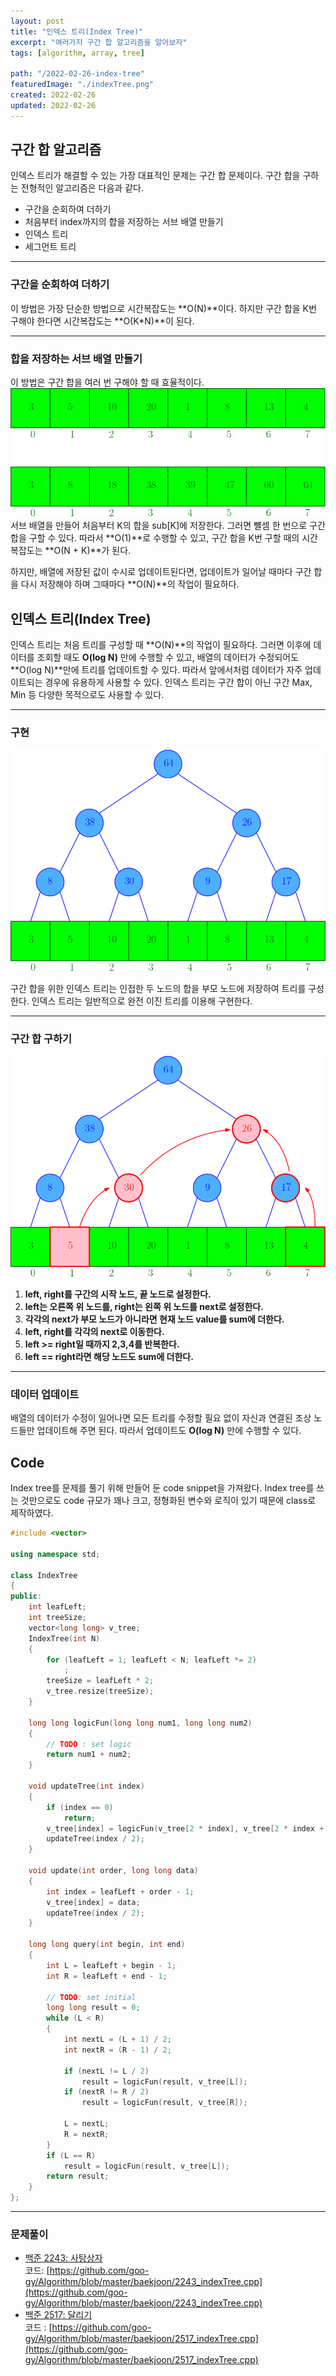 ```yaml
---
layout: post
title: "인덱스 트리(Index Tree)"
excerpt: "여러가지 구간 합 알고리즘을 알아보자"
tags: [algorithm, array, tree]

path: "/2022-02-26-index-tree"
featuredImage: "./indexTree.png"
created: 2022-02-26
updated: 2022-02-26
---
```


## 구간 합 알고리즘

인덱스 트리가 해결할 수 있는 가장 대표적인 문제는 구간 합 문제이다. 구간 합을 구하는 전형적인 알고리즘은 다음과 같다.

- 구간을 순회하여 더하기
- 처음부터 index까지의 합을 저장하는 서브 배열 만들기
- 인덱스 트리
- 세그먼트 트리

---

### 구간을 순회하여 더하기

이 방법은 가장 단순한 방법으로 시간복잡도는 **O(N)**이다. 하지만 구간 합을 K번 구해야 한다면 시간복잡도는 **O(K\*N)**이 된다.

---

### 합을 저장하는 서브 배열 만들기

이 방법은 구간 합을 여러 번 구해야 할 때 효율적이다.  
![subArray](subArray.png)  
서브 배열을 만들어 처음부터 K의 합을 sub[K]에 저장한다. 그러면 뺼셈 한 번으로 구간 합을 구할 수 있다. 따라서 **O(1)**로 수행할 수 있고, 구간 합을 K번 구할 때의 시간복잡도는 **O(N + K)**가 된다.

하지만, 배열에 저장된 값이 수시로 업데이트된다면, 업데이트가 일어날 때마다 구간 합을 다시 저장해야 하며 그때마다 **O(N)**의 작업이 필요하다.

## 인덱스 트리(Index Tree)

인덱스 트리는 처음 트리를 구성할 때 **O(N)**의 작업이 필요하다. 그러면 이후에 데이터를 조회할 때도 **O(log N)** 만에 수행할 수 있고, 배열의 데이터가 수정되어도 **O(log N)**만에 트리를 업데이트할 수 있다. 따라서 앞에서처럼 데이터가 자주 업데이트되는 경우에 유용하게 사용할 수 있다. 인덱스 트리는 구간 합이 아닌 구간 Max, Min 등 다양한 목적으로도 사용할 수 있다.

---

### 구현

![indexTree](indexTree.png)

구간 합을 위한 인덱스 트리는 인접한 두 노드의 합을 부모 노드에 저장하여 트리를 구성한다. 인덱스 트리는 일반적으로 완전 이진 트리를 이용해 구현한다.

---

### 구간 합 구하기

![indexTreeGetSum](indexTreeGetSum.png)

1. **left, right를 구간의 시작 노드, 끝 노드로 설정한다.**
2. **left는 오른쪽 위 노드를, right는 왼쪽 위 노드를 next로 설정한다.**
3. **각각의 next가 부모 노드가 아니라면 현재 노드 value를 sum에 더한다.**
4. **left, right를 각각의 next로 이동한다.**
5. **left >= right일 때까지 2,3,4를 반복한다.**
6. **left == right라면 해당 노드도 sum에 더한다.**

---

### 데이터 업데이트

배열의 데이터가 수정이 일어나면 모든 트리를 수정할 필요 없이 자신과 연결된 조상 노드들만 업데이트해 주면 된다. 따라서 업데이트도 **O(log N)** 만에 수행할 수 있다.

## Code

Index tree를 문제를 풀기 위해 만들어 둔 code snippet을 가져왔다. Index tree를 쓰는 것만으로도 code 규모가 꽤나 크고, 정형화된 변수와 로직이 있기 때문에 class로 제작하였다.

```cpp
#include <vector>

using namespace std;

class IndexTree
{
public:
    int leafLeft;
    int treeSize;
    vector<long long> v_tree;
    IndexTree(int N)
    {
        for (leafLeft = 1; leafLeft < N; leafLeft *= 2)
            ;
        treeSize = leafLeft * 2;
        v_tree.resize(treeSize);
    }

    long long logicFun(long long num1, long long num2)
    {
        // TODO : set logic
        return num1 + num2;
    }

    void updateTree(int index)
    {
        if (index == 0)
            return;
        v_tree[index] = logicFun(v_tree[2 * index], v_tree[2 * index + 1]);
        updateTree(index / 2);
    }

    void update(int order, long long data)
    {
        int index = leafLeft + order - 1;
        v_tree[index] = data;
        updateTree(index / 2);
    }

    long long query(int begin, int end)
    {
        int L = leafLeft + begin - 1;
        int R = leafLeft + end - 1;

        // TODO: set initial
        long long result = 0;
        while (L < R)
        {
            int nextL = (L + 1) / 2;
            int nextR = (R - 1) / 2;

            if (nextL != L / 2)
                result = logicFun(result, v_tree[L]);
            if (nextR != R / 2)
                result = logicFun(result, v_tree[R]);

            L = nextL;
            R = nextR;
        }
        if (L == R)
            result = logicFun(result, v_tree[L]);
        return result;
    }
};
```

---

### 문제풀이

- [백준 2243: 사탕상자](https://www.acmicpc.net/problem/2243)  
  코드: [https://github.com/goo-gy/Algorithm/blob/master/baekjoon/2243_indexTree.cpp](https://github.com/goo-gy/Algorithm/blob/master/baekjoon/2243_indexTree.cpp)
- [백준 2517: 달리기](https://www.acmicpc.net/problem/2517)  
  코드 : [https://github.com/goo-gy/Algorithm/blob/master/baekjoon/2517_indexTree.cpp](https://github.com/goo-gy/Algorithm/blob/master/baekjoon/2517_indexTree.cpp)
